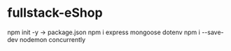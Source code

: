 # fullstack-eShop
npm init -y -> package.json
npm i express mongoose dotenv
npm i --save-dev nodemon concurrently